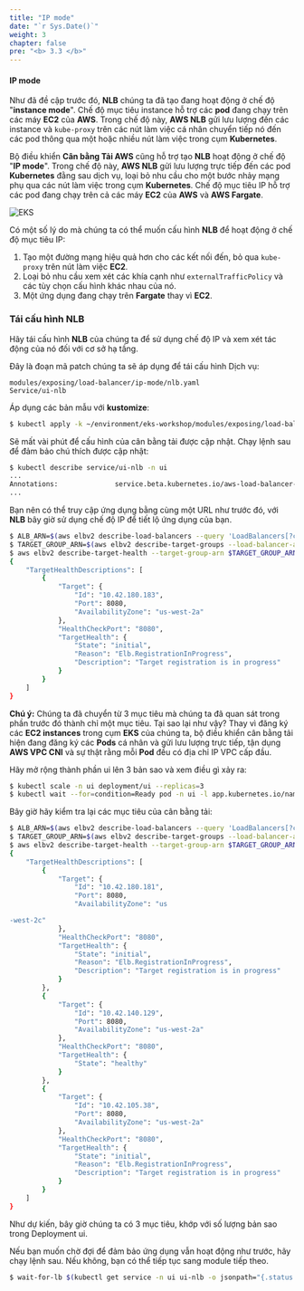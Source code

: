 ```yaml
---
title: "IP mode"
date: "`r Sys.Date()`"
weight: 3
chapter: false
pre: "<b> 3.3 </b>"
---
```


#### IP mode


Như đã đề cập trước đó, **NLB** chúng ta đã tạo đang hoạt động ở chế độ "**instance mode**". Chế độ mục tiêu instance hỗ trợ các **pod** đang chạy trên các máy **EC2** của **AWS**. Trong chế độ này, **AWS NLB** gửi lưu lượng đến các instance và `kube-proxy` trên các nút làm việc cá nhân chuyển tiếp nó đến các pod thông qua một hoặc nhiều nút làm việc trong cụm **Kubernetes**.

Bộ điều khiển **Cân bằng Tải AWS** cũng hỗ trợ tạo **NLB** hoạt động ở chế độ "**IP mode**". Trong chế độ này, **AWS NLB** gửi lưu lượng trực tiếp đến các pod **Kubernetes** đằng sau dịch vụ, loại bỏ nhu cầu cho một bước nhảy mạng phụ qua các nút làm việc trong cụm **Kubernetes**. Chế độ mục tiêu IP hỗ trợ các pod đang chạy trên cả các máy **EC2** của **AWS** và **AWS Fargate**.

![EKS](/EKS-Workshop-2/images/1/00014.png?featherlight=false&width=60pc)

Có một số lý do mà chúng ta có thể muốn cấu hình **NLB** để hoạt động ở chế độ mục tiêu IP:

1. Tạo một đường mạng hiệu quả hơn cho các kết nối đến, bỏ qua `kube-proxy` trên nút làm việc **EC2**.
2. Loại bỏ nhu cầu xem xét các khía cạnh như `externalTrafficPolicy` và các tùy chọn cấu hình khác nhau của nó.
3. Một ứng dụng đang chạy trên **Fargate** thay vì **EC2**.

### Tái cấu hình NLB

Hãy tái cấu hình **NLB** của chúng ta để sử dụng chế độ IP và xem xét tác động của nó đối với cơ sở hạ tầng.

Đây là đoạn mã patch chúng ta sẽ áp dụng để tái cấu hình Dịch vụ:

```kustomization
modules/exposing/load-balancer/ip-mode/nlb.yaml
Service/ui-nlb
```

Áp dụng các bản mẫu với **kustomize**:

```bash
$ kubectl apply -k ~/environment/eks-workshop/modules/exposing/load-balancer/ip-mode
```

Sẽ mất vài phút để cấu hình của cân bằng tải được cập nhật. Chạy lệnh sau để đảm bảo chú thích được cập nhật:

```bash
$ kubectl describe service/ui-nlb -n ui
...
Annotations:              service.beta.kubernetes.io/aws-load-balancer-nlb-target-type: ip
...
```

Bạn nên có thể truy cập ứng dụng bằng cùng một URL như trước đó, với **NLB** bây giờ sử dụng chế độ IP để tiết lộ ứng dụng của bạn.

```bash
$ ALB_ARN=$(aws elbv2 describe-load-balancers --query 'LoadBalancers[?contains(LoadBalancerName, `k8s-ui-uinlb`) == `true`].LoadBalancerArn' | jq -r '.[0]')
$ TARGET_GROUP_ARN=$(aws elbv2 describe-target-groups --load-balancer-arn $ALB_ARN | jq -r '.TargetGroups[0].TargetGroupArn')
$ aws elbv2 describe-target-health --target-group-arn $TARGET_GROUP_ARN
{
    "TargetHealthDescriptions": [
        {
            "Target": {
                "Id": "10.42.180.183",
                "Port": 8080,
                "AvailabilityZone": "us-west-2a"
            },
            "HealthCheckPort": "8080",
            "TargetHealth": {
                "State": "initial",
                "Reason": "Elb.RegistrationInProgress",
                "Description": "Target registration is in progress"
            }
        }
    ]
}
```

**Chú ý:** Chúng ta đã chuyển từ 3 mục tiêu mà chúng ta đã quan sát trong phần trước đó thành chỉ một mục tiêu. Tại sao lại như vậy? Thay vì đăng ký các **EC2 instances** trong cụm **EKS** của chúng ta, bộ điều khiển cân bằng tải hiện đang đăng ký các **Pods** cá nhân và gửi lưu lượng trực tiếp, tận dụng **AWS VPC CNI** và sự thật rằng mỗi **Pod** đều có địa chỉ IP VPC cấp đầu.

Hãy mở rộng thành phần ui lên 3 bản sao và xem điều gì xảy ra:

```bash
$ kubectl scale -n ui deployment/ui --replicas=3
$ kubectl wait --for=condition=Ready pod -n ui -l app.kubernetes.io/name=ui --timeout=60s
```

Bây giờ hãy kiểm tra lại các mục tiêu của cân bằng tải:

```bash
$ ALB_ARN=$(aws elbv2 describe-load-balancers --query 'LoadBalancers[?contains(LoadBalancerName, `k8s-ui-uinlb`) == `true`].LoadBalancerArn' | jq -r '.[0]')
$ TARGET_GROUP_ARN=$(aws elbv2 describe-target-groups --load-balancer-arn $ALB_ARN | jq -r '.TargetGroups[0].TargetGroupArn')
$ aws elbv2 describe-target-health --target-group-arn $TARGET_GROUP_ARN
{
    "TargetHealthDescriptions": [
        {
            "Target": {
                "Id": "10.42.180.181",
                "Port": 8080,
                "AvailabilityZone": "us

-west-2c"
            },
            "HealthCheckPort": "8080",
            "TargetHealth": {
                "State": "initial",
                "Reason": "Elb.RegistrationInProgress",
                "Description": "Target registration is in progress"
            }
        },
        {
            "Target": {
                "Id": "10.42.140.129",
                "Port": 8080,
                "AvailabilityZone": "us-west-2a"
            },
            "HealthCheckPort": "8080",
            "TargetHealth": {
                "State": "healthy"
            }
        },
        {
            "Target": {
                "Id": "10.42.105.38",
                "Port": 8080,
                "AvailabilityZone": "us-west-2a"
            },
            "HealthCheckPort": "8080",
            "TargetHealth": {
                "State": "initial",
                "Reason": "Elb.RegistrationInProgress",
                "Description": "Target registration is in progress"
            }
        }
    ]
}
```

Như dự kiến, bây giờ chúng ta có 3 mục tiêu, khớp với số lượng bản sao trong Deployment ui.

Nếu bạn muốn chờ đợi để đảm bảo ứng dụng vẫn hoạt động như trước, hãy chạy lệnh sau. Nếu không, bạn có thể tiếp tục sang module tiếp theo.

```bash timeout=240
$ wait-for-lb $(kubectl get service -n ui ui-nlb -o jsonpath="{.status.loadBalancer.ingress[*].hostname}{'\n'}")
```